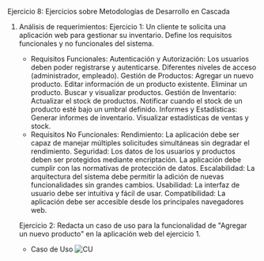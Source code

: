 Ejercicio 8: Ejercicios sobre Metodologías de Desarrollo en Cascada

1. Análisis de requerimientos:
    Ejercicio 1: Un cliente te solicita una aplicación web para gestionar su inventario. Define los requisitos funcionales y no funcionales del sistema.
    - Requisitos Funcionales:
        Autenticación y Autorización:
            Los usuarios deben poder registrarse y autenticarse.
            Diferentes niveles de acceso (administrador, empleado).
        Gestión de Productos:
            Agregar un nuevo producto.
            Editar información de un producto existente.
            Eliminar un producto.
            Buscar y visualizar productos.
        Gestión de Inventario:
            Actualizar el stock de productos.
            Notificar cuando el stock de un producto esté bajo un umbral definido.
        Informes y Estadísticas:
            Generar informes de inventario.
            Visualizar estadísticas de ventas y stock.
    - Requisitos No Funcionales:
        Rendimiento:
            La aplicación debe ser capaz de manejar múltiples solicitudes simultáneas sin degradar el rendimiento.
        Seguridad:
            Los datos de los usuarios y productos deben ser protegidos mediante encriptación.
            La aplicación debe cumplir con las normativas de protección de datos.
        Escalabilidad:
            La arquitectura del sistema debe permitir la adición de nuevas funcionalidades sin grandes cambios.
        Usabilidad:
            La interfaz de usuario debe ser intuitiva y fácil de usar.
        Compatibilidad:
            La aplicación debe ser accesible desde los principales navegadores web.

    Ejercicio 2: Redacta un caso de uso para la funcionalidad de "Agregar un nuevo producto" en la aplicación web del ejercicio 1.
    - Caso de Uso
        <image src="./resources/caso-de-uso-ma.png" alt="CU">
        
        


